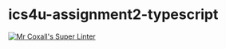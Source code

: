 # ics4u-assignment2-typescript

[![Mr Coxall's Super Linter](https://github.com/lily-liu-17/ics4u-assignment2-typescript/workflows/Mr%20Coxall's%20Super%20Linter/badge.svg)](https://github.com/lily-liu-17/ics4u-assignment2-typescript/actions/)
